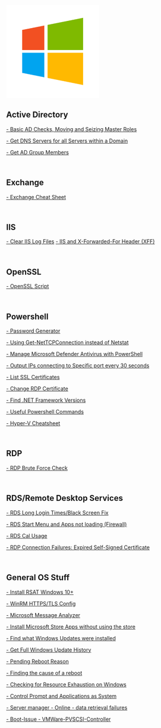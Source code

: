 <img src="https://github.com/Ashdf1992/wiki/blob/main/assets/images/windows-icon-png-5814.png" width="250"/>

<br>

## Active Directory
[- Basic AD Checks, Moving and Seizing Master Roles](https://github.com/Ashdf1992/wiki/blob/main/assets/pages/Windows/AD-Checks-Move-Seize-Master-Roles.md)

[- Get DNS Servers for all Servers within a Domain](https://github.com/Ashdf1992/wiki/blob/main/assets/pages/Windows/AD-DNSServer-Check.md)

[- Get AD Group Members](https://github.com/Ashdf1992/wiki/blob/main/assets/pages/Windows/AD-Group-Members.md)


<br>

## Exchange
[- Exchange Cheat Sheet](https://github.com/Ashdf1992/wiki/blob/main/assets/pages/Windows/ExchangeCheatSheet.md)

<br>

## IIS
[- Clear IIS Log Files](https://github.com/Ashdf1992/wiki/blob/main/assets/pages/Windows/IISLogClean.md)
[- IIS and X-Forwarded-For Header (XFF)](https://github.com/Ashdf1992/wiki/blob/main/assets/pages/Windows/IISXFF.md)

<br>

## OpenSSL
[- OpenSSL Script](https://github.com/Ashdf1992/wiki/blob/main/assets/pages/Windows/OpenSSLScript.md)

<br>

## Powershell
[- Password Generator](https://github.com/Ashdf1992/wiki/blob/main/assets/pages/Windows/Powershell-PW-Generator.md)

[- Using Get-NetTCPConnection instead of Netstat](https://github.com/Ashdf1992/wiki/blob/main/assets/pages/Windows/Powershell-NetTCPConnection.md)

[- Manage Microsoft Defender Antivirus with PowerShell](https://github.com/Ashdf1992/wiki/blob/main/assets/pages/Windows/Manage_Microsoft_Defender_With_Powershell.md)

[- Output IPs connecting to Specific port every 30 seconds](https://github.com/Ashdf1992/wiki/blob/main/assets/pages/Windows/Output-IPs-on-Port-Every-30-Seconds.md)

[- List SSL Certificates](https://github.com/Ashdf1992/wiki/blob/main/assets/pages/Windows/Powershell-List-Certs.md)

[- Change RDP Certificate](https://github.com/Ashdf1992/wiki/blob/main/assets/pages/Windows/Powershell-RDP-Cert.md)

[- Find .NET Framework Versions](https://github.com/Ashdf1992/wiki/blob/main/assets/pages/Windows/Dot-Net-Framework-Versions.md)

[- Useful Powershell Commands](https://github.com/Ashdf1992/wiki/blob/main/assets/pages/Windows/Powershell-Commands.md)

[- Hyper-V Cheatsheet](https://github.com/Ashdf1992/wiki/blob/main/assets/pages/Windows/Hyper-V_CheatSheet.md)

<br>

## RDP
[- RDP Brute Force Check](https://github.com/Ashdf1992/wiki/blob/main/assets/pages/Windows/RDPBruteForceCheck.md)

<br>

## RDS/Remote Desktop Services
[- RDS Long Login Times/Black Screen Fix](https://github.com/Ashdf1992/wiki/blob/main/assets/pages/Windows/RDSBlackScreenFix.md)

[- RDS Start Menu and Apps not loading (Firewall)](https://github.com/Ashdf1992/wiki/blob/main/assets/pages/Windows/RDSStartAppReset.md)

[- RDS Cal Usage](https://github.com/Ashdf1992/wiki/blob/main/assets/pages/Windows/RDSCalUsage.md)

[- RDP Connection Failures: Expired Self-Signed Certificate](https://github.com/Ashdf1992/wiki/blob/main/assets/pages/Windows/rdp-connection-failures-expired-ssl.md)

<br>

## General OS Stuff
[- Install RSAT Windows 10+](https://github.com/Ashdf1992/wiki/blob/main/assets/pages/Windows/InstallRSATW10+.md)

[- WinRM HTTPS/TLS Config](https://github.com/Ashdf1992/wiki/blob/main/assets/pages/Windows/WinRMHTTPSConfigRunsheet.md)

[- Microsoft Message Analyzer](https://github.com/Ashdf1992/wiki/blob/main/assets/attachments/tools/MessageAnalyzer/README.md)

[- Install Microsoft Store Apps without using the store](https://github.com/Ashdf1992/wiki/blob/main/assets/pages/Windows/BypassMSStore.md)

[- Find what Windows Updates were installed](https://github.com/Ashdf1992/wiki/blob/main/assets/pages/Windows/FindWindowsUpdates.md)

[- Get Full Windows Update History](https://github.com/Ashdf1992/wiki/blob/main/assets/pages/Windows/WindowsUpdateHistory.md)

[- Pending Reboot Reason](https://github.com/Ashdf1992/wiki/blob/main/assets/pages/Windows/PendingRebootReason.md)

[- Finding the cause of a reboot](https://github.com/Ashdf1992/wiki/blob/main/assets/pages/Windows/FindRebootCause.md)

[- Checking for Resource Exhaustion on Windows](https://github.com/Ashdf1992/wiki/blob/main/assets/pages/Windows/ResourceExhaustion.md)

[- Control Prompt and Applications as System](https://github.com/Ashdf1992/wiki/blob/main/assets/pages/Windows/SystemCMDandApps.md)

[- Server manager - Online - data retrieval failures](https://github.com/Ashdf1992/wiki/blob/main/assets/pages/Windows/ServerManager-DataRetrievalFailure.md)

[- Boot-Issue - VMWare-PVSCSI-Controller](https://github.com/Ashdf1992/wiki/blob/main/assets/pages/Windows/[Boot-Issue]VMWare-PVSCSI-Controller.md)
